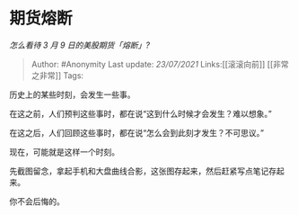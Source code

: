 # 期货熔断
*怎么看待 3 月 9 日的美股期货「熔断」?*

> Author: #Anonymity
> Last update: *23/07/2021*
> Links:[[滚滚向前]] [[非常之非常]]
> Tags:

历史上的某些时刻，会发生一些事。

在这之前，人们预判这些事时，都在说“这到什么时候才会发生？难以想象。”

在这之后，人们回顾这些事时，都在说“怎么会到此刻才发生？不可思议。”

现在，可能就是这样一个时刻。

先截图留念，拿起手机和大盘曲线合影，这张图存起来，然后赶紧写点笔记存起来。

你不会后悔的。

